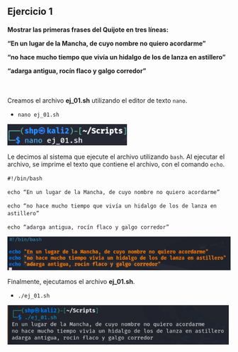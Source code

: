 <h2>Ejercicio 1</h2>

<h4>Mostrar las primeras frases del Quijote en tres líneas: <p>

“En un lugar de la Mancha, de cuyo nombre no quiero acordarme” <p>
“no hace mucho tiempo que vivía un hidalgo de los de lanza en astillero” <p>
“adarga antigua, rocín flaco y galgo corredor” <p></h4>

<br>

Creamos el archivo **ej_01.sh** utilizando el editor de texto `nano`.
- `nano ej_01.sh` <p>

 <img src="src/nano.png" alt="nano" width="270" /> <p>

Le decimos al sistema que ejecute el archivo utilizando `bash`.
Al ejecutar el archivo, se imprime el texto que contiene el archivo, con el comando `echo`. <p>

`#!/bin/bash` <p>
`echo “En un lugar de la Mancha, de cuyo nombre no quiero acordarme”` <p>
`echo “no hace mucho tiempo que vivía un hidalgo de los de lanza en astillero”` <p>
`echo “adarga antigua, rocín flaco y galgo corredor”` <p>

 <img src="src/echo.png" alt="echo" width="570" /> <p>

Finalmente, ejecutamos el archivo **ej_01.sh**. <p>
- `./ej_01.sh`

 <img src="src/ejecutar.png" alt="echo" width="500" />
